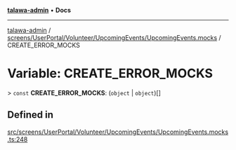[**talawa-admin**](../../../../../../README.md) • **Docs**

***

[talawa-admin](../../../../../../modules.md) / [screens/UserPortal/Volunteer/UpcomingEvents/UpcomingEvents.mocks](../README.md) / CREATE\_ERROR\_MOCKS

# Variable: CREATE\_ERROR\_MOCKS

\> `const` **CREATE\_ERROR\_MOCKS**: (`object` \| `object`)[]

## Defined in

[src/screens/UserPortal/Volunteer/UpcomingEvents/UpcomingEvents.mocks.ts:248](https://github.com/PalisadoesFoundation/talawa-admin/blob/ec91a82db6f7a7a061fbb4ea9639f2bff335faa5/src/screens/UserPortal/Volunteer/UpcomingEvents/UpcomingEvents.mocks.ts#L248)
